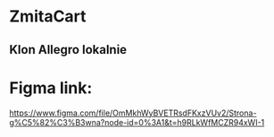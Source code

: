# ZmitaCart
## Klon Allegro lokalnie


# Figma link:
https://www.figma.com/file/OmMkhWyBVETRsdFKxzVUv2/Strona-g%C5%82%C3%B3wna?node-id=0%3A1&t=h9RLkWfMCZR94xWI-1

